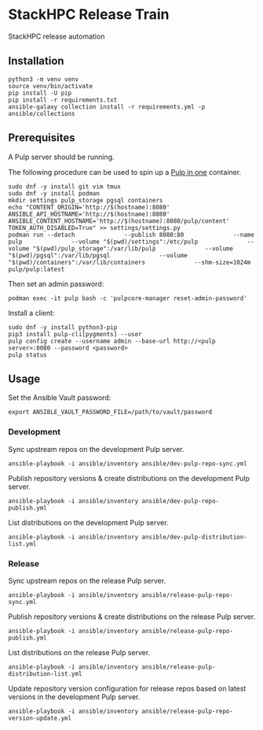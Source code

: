 # StackHPC Release Train

StackHPC release automation

## Installation

```
python3 -m venv venv
source venv/bin/activate
pip install -U pip
pip install -r requirements.txt
ansible-galaxy collection install -r requirements.yml -p ansible/collections
```

## Prerequisites

A Pulp server should be running.

The following procedure can be used to spin up a [Pulp in
one](https://pulpproject.org/pulp-in-one-container/) container.

```
sudo dnf -y install git vim tmux
sudo dnf -y install podman
mkdir settings pulp_storage pgsql containers
echo "CONTENT_ORIGIN='http://$(hostname):8080'
ANSIBLE_API_HOSTNAME='http://$(hostname):8080'
ANSIBLE_CONTENT_HOSTNAME='http://$(hostname):8080/pulp/content'
TOKEN_AUTH_DISABLED=True" >> settings/settings.py
podman run --detach              --publish 8080:80              --name pulp              --volume "$(pwd)/settings":/etc/pulp              --volume "$(pwd)/pulp_storage":/var/lib/pulp              --volume "$(pwd)/pgsql":/var/lib/pgsql              --volume "$(pwd)/containers":/var/lib/containers              --shm-size=1024m              pulp/pulp:latest
```

Then set an admin password:

```
podman exec -it pulp bash -c 'pulpcore-manager reset-admin-password'
```

Install a client:

```
sudo dnf -y install python3-pip
pip3 install pulp-cli[pygments] --user
pulp config create --username admin --base-url http://<pulp server>:8080 --password <password>
pulp status
```

## Usage

Set the Ansible Vault password:
```
export ANSIBLE_VAULT_PASSWORD_FILE=/path/to/vault/password
```

### Development

Sync upstream repos on the development Pulp server.
```
ansible-playbook -i ansible/inventory ansible/dev-pulp-repo-sync.yml
```

Publish repository versions & create distributions on the development Pulp
server.
```
ansible-playbook -i ansible/inventory ansible/dev-pulp-repo-publish.yml
```

List distributions on the development Pulp server.
```
ansible-playbook -i ansible/inventory ansible/dev-pulp-distribution-list.yml
```

### Release

Sync upstream repos on the release Pulp server.
```
ansible-playbook -i ansible/inventory ansible/release-pulp-repo-sync.yml
```

Publish repository versions & create distributions on the release Pulp server.
```
ansible-playbook -i ansible/inventory ansible/release-pulp-repo-publish.yml
```

List distributions on the release Pulp server.
```
ansible-playbook -i ansible/inventory ansible/release-pulp-distribution-list.yml
```

Update repository version configuration for release repos based on latest
versions in the development Pulp server.
```
ansible-playbook -i ansible/inventory ansible/release-pulp-repo-version-update.yml
```
